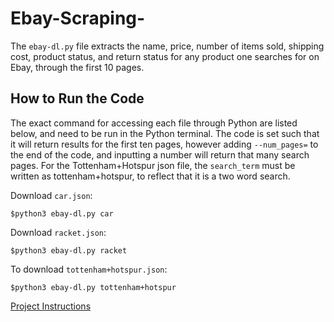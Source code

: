 # Ebay-Scraping-


The ```ebay-dl.py``` file extracts the name, price, number of items sold, shipping cost, product status, and return status for any product one searches for on Ebay, through the first 10 pages.

## How to Run the Code 
The exact command for accessing each file through Python are listed below, and need to be run in the Python terminal. The code is set such that it will return results for the first ten pages, however adding ```--num_pages=``` to the end of the code, and inputting a number will return that many search pages. For the Tottenham+Hotspur json file, the ```search_term``` must be written as tottenham+hotspur, to reflect that it is a two word search. 

Download ```car.json```:

```
$python3 ebay-dl.py car 
```

Download ```racket.json```:

```
$python3 ebay-dl.py racket
```

To download ```tottenham+hotspur.json```:

```
$python3 ebay-dl.py tottenham+hotspur 
```

[Project Instructions](https://github.com/mikeizbicki/cmc-csci040/tree/2021fall/hw_03)

